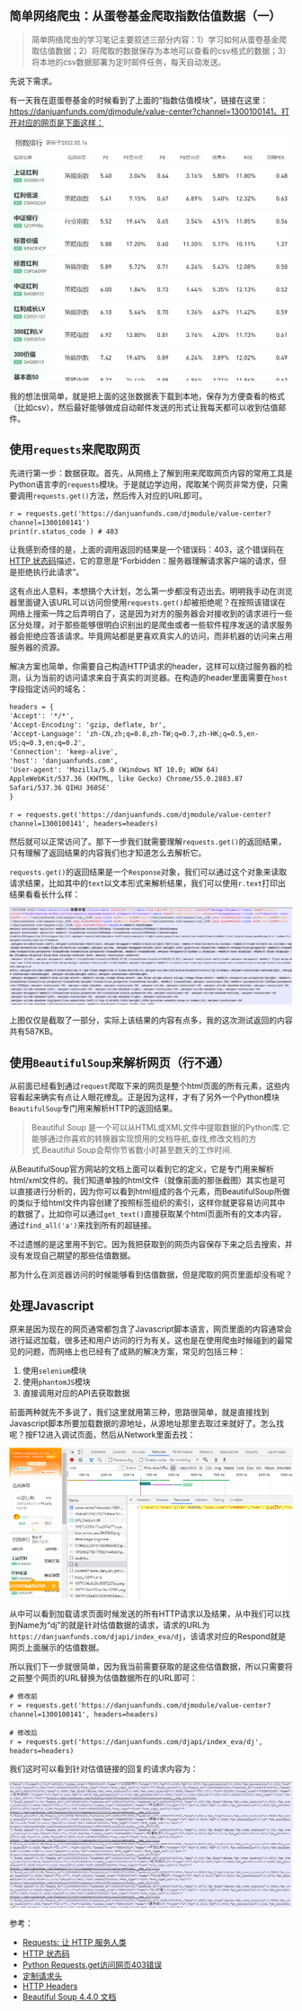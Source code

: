 ## 简单网络爬虫：从蛋卷基金爬取指数估值数据（一）

> 简单网络爬虫的学习笔记主要叙述三部分内容：1）学习如何从蛋卷基金爬取估值数据；2）将爬取的数据保存为本地可以查看的csv格式的数据；3）将本地的csv数据部署为定时邮件任务，每天自动发送。

先说下需求。

有一天我在逛蛋卷基金的时候看到了上面的“指数估值模块”，链接在这里：https://danjuanfunds.com/djmodule/value-center?channel=1300100141。打开对应的网页是下面这样：

![](./dj.png)

我的想法很简单，就是把上面的这张数据表下载到本地，保存为方便查看的格式（比如csv），然后最好能够做成自动邮件发送的形式让我每天都可以收到估值邮件。

## 使用`requests`来爬取网页

先进行第一步：数据获取。首先，从网络上了解到用来爬取网页内容的常用工具是Python语言李的`requests`模块。于是就边学边用，爬取某个网页非常方便，只需要调用`requests.get()`方法，然后传入对应的URL即可。

```
r = requests.get('https://danjuanfunds.com/djmodule/value-center?channel=1300100141')
print(r.status_code ) # 403
```

让我感到奇怪的是，上面的调用返回的结果是一个错误码：403，这个错误码在[HTTP 状态码](https://www.runoob.com/http/http-status-codes.html)描述，它的意思是“Forbidden：服务器理解请求客户端的请求，但是拒绝执行此请求”。

这有点出人意料，本想搞个大计划，怎么第一步都没有迈出去。明明我手动在浏览器里面键入该URL可以访问但使用`requests.get()`却被拒绝呢？在按照该错误在网络上搜索一阵之后弄明白了，这是因为对方的服务器会对接收到的请求进行一些区分处理，对于那些能够很明白识别出的是爬虫或者一些软件程序发送的请求服务器会拒绝应答该请求。毕竟网站都是更喜欢真实人的访问，而非机器的访问来占用服务器的资源。

解决方案也简单，你需要自己构造HTTP请求的header，这样可以绕过服务器的检测，认为当前的访问请求来自于真实的浏览器。在构造的header里面需要在`host`字段指定访问的域名：

```
headers = {
'Accept': '*/*',
'Accept-Encoding': 'gzip, deflate, br',
'Accept-Language': 'zh-CN,zh;q=0.8,zh-TW;q=0.7,zh-HK;q=0.5,en-US;q=0.3,en;q=0.2',
'Connection': 'keep-alive',
'host': 'danjuanfunds.com',
'User-agent': 'Mozilla/5.0 (Windows NT 10.0; WOW 64) AppleWebKit/537.36 (KHTML, like Gecko) Chrome/55.0.2883.87 Safari/537.36 QIHU 360SE'
}

r = requests.get('https://danjuanfunds.com/djmodule/value-center?channel=1300100141', headers=headers)
```

然后就可以正常访问了。那下一步我们就需要理解`requests.get()`的返回结果，只有理解了返回结果的内容我们也才知道怎么去解析它。

`requests.get()`的返回结果是一个`Response`对象，我们可以通过这个对象来读取请求结果，比如其中的`text`以文本形式来解析结果，我们可以使用`r.text`打印出结果看看长什么样：

![](./r-text.png)

上图仅仅是截取了一部分，实际上该结果的内容有点多，我的这次测试返回的内容共有587KB。


## 使用`BeautifulSoup`来解析网页（行不通）

从前面已经看到通过`request`爬取下来的网页是整个html页面的所有元素，这些内容看起来确实有点让人眼花缭乱。正是因为这样，才有了另外一个Python模块`BeautifulSoup`专门用来解析HTTP的返回结果。

> Beautiful Soup 是一个可以从HTML或XML文件中提取数据的Python库.它能够通过你喜欢的转换器实现惯用的文档导航,查找,修改文档的方式.Beautiful Soup会帮你节省数小时甚至数天的工作时间.

从BeautifulSoup官方网站的文档上面可以看到它的定义，它是专门用来解析html/xml文件的。我们知道单独的html文件（就像前面的那张截图）其实也是可以直接进行分析的，因为你可以看到html组成的各个元素，而BeautifulSoup所做的类似于给html文件内容创建了按照标签组织的索引，这样你就更容易访问其中的数据了，比如你可以通过`get_text()`直接获取某个html页面所有的文本内容，通过`find_all('a')`来找到所有的超链接。

不过遗憾的是这里用不到它。因为我把获取到的网页内容保存下来之后去搜索，并没有发现自己期望的那些估值数据。

那为什么在浏览器访问的时候能够看到估值数据，但是爬取的网页里面却没有呢？


## 处理Javascript


原来是因为现在的网页通常都包含了Javascript脚本语言，网页里面的内容通常会进行延迟加载，很多还和用户访问的行为有关。这也是在使用爬虫时候碰到的最常见的问题，而网络上也已经有了成熟的解决方案，常见的包括三种：

1. 使用`selenium`模块
2. 使用`phantomJS`模块
3. 直接调用对应的API去获取数据

前面两种就先不多说了，我们这里就用第三种，思路很简单，就是直接找到Javascript脚本所要加载数据的源地址，从源地址那里去取过来就好了。怎么找呢？按F12进入调试页面，然后从Network里面去找：

![](./find-js-respond.png)

从中可以看到加载请求页面时候发送的所有HTTP请求以及结果，从中我们可以找到Name为“dj”的就是针对估值数据的请求，请求的URL为`https://danjuanfunds.com/djapi/index_eva/dj`，该请求对应的Respond就是网页上面展示的估值数据。

所以我们下一步就很简单，因为我当前需要获取的是这些估值数据，所以只需要将之前整个网页的URL替换为估值数据所在的URL即可：

```
# 修改前
r = requests.get('https://danjuanfunds.com/djmodule/value-center?channel=1300100141', headers=headers)

# 修改后
r = requests.get('https://danjuanfunds.com/djapi/index_eva/dj', headers=headers)
```

我们这时可以看到针对估值链接的回复的请求内容为：

![](./r-text-iv.png)


参考：

- [Requests: 让 HTTP 服务人类](https://docs.python-requests.org/zh_CN/latest/)
- [HTTP 状态码](https://www.runoob.com/http/http-status-codes.html)
- [Python Requests.get访问网页403错误](https://zhuanlan.zhihu.com/p/35853860)
- [定制请求头](https://docs.python-requests.org/zh_CN/latest/user/quickstart.html#id6)
- [HTTP Headers](https://developer.mozilla.org/zh-CN/docs/Web/HTTP/Headers)
- [Beautiful Soup 4.4.0 文档](https://beautifulsoup.readthedocs.io/zh_CN/v4.4.0/)
